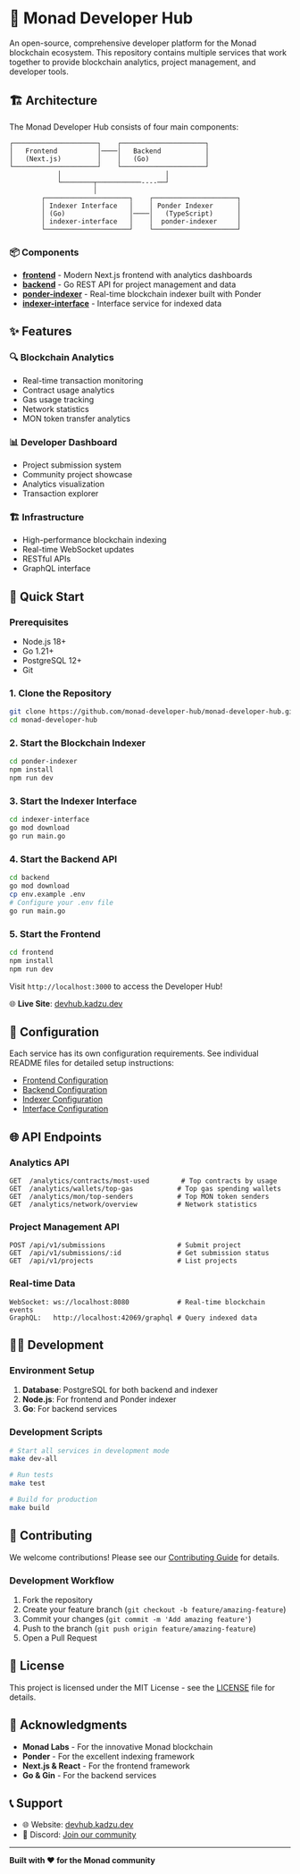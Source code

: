 # 🚀 Monad Developer Hub

An open-source, comprehensive developer platform for the Monad blockchain ecosystem. This repository contains multiple services that work together to provide blockchain analytics, project management, and developer tools.

## 🏗️ Architecture

The Monad Developer Hub consists of four main components:

```
┌─────────────────────┐    ┌─────────────────────┐
│   Frontend          │────│   Backend           │
│   (Next.js)         │    │   (Go)              │
└─────────────────────┘    └─────────────────────┘
            │                          │
            └────────┬───────────----──┘
                     │
        ┌─────────────────────┐    ┌─────────────────────┐
        │ Indexer Interface   │    │ Ponder Indexer      │
        │ (Go)                │────│   (TypeScript)      │
        │ indexer-interface   │    │  ponder-indexer     │
        └─────────────────────┘    └─────────────────────┘
```

### 📦 Components

- **[frontend](./frontend/)** - Modern Next.js frontend with analytics dashboards
- **[backend](./backend/)** - Go REST API for project management and data
- **[ponder-indexer](./ponder-indexer/)** - Real-time blockchain indexer built with Ponder
- **[indexer-interface](./indexer-interface/)** - Interface service for indexed data

## ✨ Features

### 🔍 **Blockchain Analytics**
- Real-time transaction monitoring
- Contract usage analytics
- Gas usage tracking
- Network statistics
- MON token transfer analytics

### 📊 **Developer Dashboard**
- Project submission system
- Community project showcase
- Analytics visualization
- Transaction explorer

### 🏗️ **Infrastructure**
- High-performance blockchain indexing
- Real-time WebSocket updates
- RESTful APIs
- GraphQL interface

## 🚀 Quick Start

### Prerequisites
- Node.js 18+
- Go 1.21+
- PostgreSQL 12+
- Git

### 1. Clone the Repository
```bash
git clone https://github.com/monad-developer-hub/monad-developer-hub.git
cd monad-developer-hub
```

### 2. Start the Blockchain Indexer
```bash
cd ponder-indexer
npm install
npm run dev
```

### 3. Start the Indexer Interface
```bash
cd indexer-interface
go mod download
go run main.go
```

### 4. Start the Backend API
```bash
cd backend
go mod download
cp env.example .env
# Configure your .env file
go run main.go
```

### 5. Start the Frontend
```bash
cd frontend
npm install
npm run dev
```

Visit `http://localhost:3000` to access the Developer Hub!

🌐 **Live Site**: [devhub.kadzu.dev](https://devhub.kadzu.dev)

## 🔧 Configuration

Each service has its own configuration requirements. See individual README files for detailed setup instructions:

- [Frontend Configuration](./frontend/README.md)
- [Backend Configuration](./backend/README.md)
- [Indexer Configuration](./ponder-indexer/README.md)
- [Interface Configuration](./indexer-interface/README.md)

## 🌐 API Endpoints

### Analytics API
```
GET  /analytics/contracts/most-used        # Top contracts by usage
GET  /analytics/wallets/top-gas           # Top gas spending wallets
GET  /analytics/mon/top-senders           # Top MON token senders
GET  /analytics/network/overview          # Network statistics
```

### Project Management API
```
POST /api/v1/submissions                  # Submit project
GET  /api/v1/submissions/:id              # Get submission status
GET  /api/v1/projects                     # List projects
```

### Real-time Data
```
WebSocket: ws://localhost:8080            # Real-time blockchain events
GraphQL:   http://localhost:42069/graphql # Query indexed data
```

## 🏃‍♂️ Development

### Environment Setup
1. **Database**: PostgreSQL for both backend and indexer
2. **Node.js**: For frontend and Ponder indexer
3. **Go**: For backend services

### Development Scripts
```bash
# Start all services in development mode
make dev-all

# Run tests
make test

# Build for production
make build
```

## 🤝 Contributing

We welcome contributions! Please see our [Contributing Guide](CONTRIBUTING.md) for details.

### Development Workflow
1. Fork the repository
2. Create your feature branch (`git checkout -b feature/amazing-feature`)
3. Commit your changes (`git commit -m 'Add amazing feature'`)
4. Push to the branch (`git push origin feature/amazing-feature`)
5. Open a Pull Request

## 📝 License

This project is licensed under the MIT License - see the [LICENSE](LICENSE) file for details.

## 🙏 Acknowledgments

- **Monad Labs** - For the innovative Monad blockchain
- **Ponder** - For the excellent indexing framework
- **Next.js & React** - For the frontend framework
- **Go & Gin** - For the backend services

## 📞 Support

- 🌐 Website: [devhub.kadzu.dev](https://devhub.kadzu.dev)
- 💬 Discord: [Join our community](https://discord.gg/monaddev)
---

**Built with ❤️ for the Monad community** 
